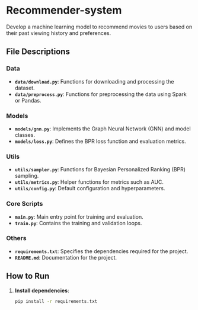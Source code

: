 # Recommender-system
Develop a machine learning model to recommend movies to users based on their past viewing history and preferences.


## File Descriptions

### Data
- **`data/download.py`**: Functions for downloading and processing the dataset.
- **`data/preprocess.py`**: Functions for preprocessing the data using Spark or Pandas.

### Models
- **`models/gnn.py`**: Implements the Graph Neural Network (GNN) and model classes.
- **`models/loss.py`**: Defines the BPR loss function and evaluation metrics.

### Utils
- **`utils/sampler.py`**: Functions for Bayesian Personalized Ranking (BPR) sampling.
- **`utils/metrics.py`**: Helper functions for metrics such as AUC.
- **`utils/config.py`**: Default configuration and hyperparameters.

### Core Scripts
- **`main.py`**: Main entry point for training and evaluation.
- **`train.py`**: Contains the training and validation loops.

### Others
- **`requirements.txt`**: Specifies the dependencies required for the project.
- **`README.md`**: Documentation for the project.

## How to Run

1. **Install dependencies**:
   ```bash
   pip install -r requirements.txt

